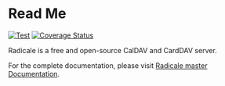 # Read Me

[![Test](https://github.com/Kozea/Radicale/actions/workflows/test.yml/badge.svg?branch=master)](https://github.com/Kozea/Radicale/actions/workflows/test.yml)
[![Coverage Status](https://coveralls.io/repos/github/Kozea/Radicale/badge.svg?branch=master)](https://coveralls.io/github/Kozea/Radicale?branch=master)

Radicale is a free and open-source CalDAV and CardDAV server.

For the complete documentation, please visit
[Radicale master Documentation](https://radicale.org/master.html).
